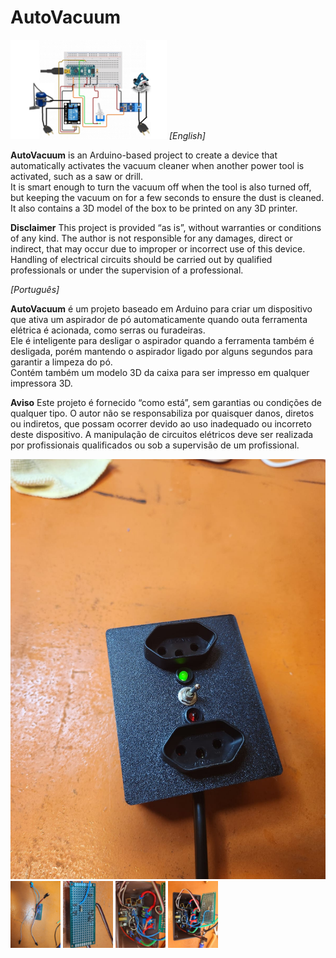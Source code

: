 # AutoVacuum
<img src="/Pictures/sch.jpg" width="250px">
<em>[English]</em>

<strong>AutoVacuum</strong> is an Arduino-based project to create a device that automatically activates the vacuum cleaner when another power tool is activated, such as a saw or drill.<br>
It is smart enough to turn the vacuum off when the tool is also turned off, but keeping the vacuum on for a few seconds to ensure the dust is cleaned.<br>
It also contains a 3D model of the box to be printed on any 3D printer.<br>

<strong>Disclaimer</strong>
This project is provided “as is”, without warranties or conditions of any kind. The author is not responsible for any damages, direct or indirect, that may occur due to improper or incorrect use of this device. Handling of electrical circuits should be carried out by qualified professionals or under the supervision of a professional.

<em>[Português]</em>

<strong>AutoVacuum</strong> é um projeto baseado em Arduino para criar um dispositivo que ativa um aspirador de pó automaticamente quando outa ferramenta elétrica é acionada, como serras ou furadeiras.<br>
Ele é inteligente para desligar o aspirador quando a ferramenta também é desligada, porém mantendo o aspirador ligado por alguns segundos para garantir a limpeza do pó.<br>
Contém também um modelo 3D da caixa para ser impresso em qualquer impressora 3D.<br>

<strong>Aviso</strong>
Este projeto é fornecido “como está”, sem garantias ou condições de qualquer tipo. O autor não se responsabiliza por quaisquer danos, diretos ou indiretos, que possam ocorrer devido ao uso inadequado ou incorreto deste dispositivo. A manipulação de circuitos elétricos deve ser realizada por profissionais qualificados ou sob a supervisão de um profissional.

![Pic1](/Pictures/1.jpg)
<img src="/Pictures/3.jpg" width="80px">
<img src="/Pictures/4.jpg" width="80px">
<img src="/Pictures/5.jpg" width="80px">
<img src="/Pictures/6.jpg" width="80px">
